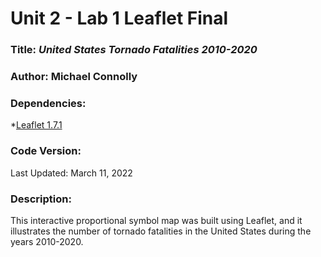 # Unit 2 - Lab 1 Leaflet Final

### **Title:** *United States Tornado Fatalities 2010-2020*

### **Author:** Michael Connolly

### **Dependencies:**
*[Leaflet 1.7.1](https://leafletjs.com/reference-1.7.1.html)

### **Code Version:**
Last Updated: March 11, 2022

### **Description:**
This interactive proportional symbol map was built using Leaflet, and it illustrates the number of tornado fatalities in the United States during the years 2010-2020.
 
